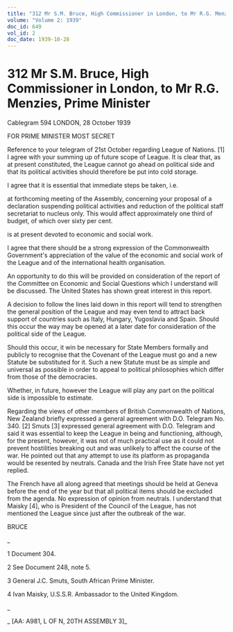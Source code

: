 ```yaml
---
title: "312 Mr S.M. Bruce, High Commissioner in London, to Mr R.G. Menzies, Prime Minister"
volume: "Volume 2: 1939"
doc_id: 649
vol_id: 2
doc_date: 1939-10-28
---
```


# 312 Mr S.M. Bruce, High Commissioner in London, to Mr R.G. Menzies, Prime Minister

Cablegram 594 LONDON, 28 October 1939

FOR PRIME MINISTER MOST SECRET

Reference to your telegram of 21st October regarding League of Nations. [1] I agree with your summing up of future scope of League. It is clear that, as at present constituted, the League cannot go ahead on political side and that its political activities should therefore be put into cold storage.

I agree that it is essential that immediate steps be taken, i.e.

at forthcoming meeting of the Assembly, concerning your proposal of a declaration suspending political activities and reduction of the political staff secretariat to nucleus only. This would affect approximately one third of budget, of which over sixty per cent.

is at present devoted to economic and social work.

I agree that there should be a strong expression of the Commonwealth Government's appreciation of the value of the economic and social work of the League and of the international health organisation.

An opportunity to do this will be provided on consideration of the report of the Committee on Economic and Social Questions which I understand will be discussed. The United States has shown great interest in this report.

A decision to follow the lines laid down in this report will tend to strengthen the general position of the League and may even tend to attract back support of countries such as Italy, Hungary, Yugoslavia and Spain. Should this occur the way may be opened at a later date for consideration of the political side of the League.

Should this occur, it win be necessary for State Members formally and publicly to recognise that the Covenant of the League must go and a new Statute be substituted for it. Such a new Statute must be as simple and universal as possible in order to appeal to political philosophies which differ from those of the democracies.

Whether, in future, however the League will play any part on the political side is impossible to estimate.

Regarding the views of other members of British Commonwealth of Nations, New Zealand briefly expressed a general agreement with D.O. Telegram No. 340. [2] Smuts [3] expressed general agreement with D.O. Telegram and said it was essential to keep the League in being and functioning, although, for the present, however, it was not of much practical use as it could not prevent hostilities breaking out and was unlikely to affect the course of the war. He pointed out that any attempt to use its platform as propaganda would be resented by neutrals. Canada and the Irish Free State have not yet replied.

The French have all along agreed that meetings should be held at Geneva before the end of the year but that all political items should be excluded from the agenda. No expression of opinion from neutrals. I understand that Maisky [4], who is President of the Council of the League, has not mentioned the League since just after the outbreak of the war.

BRUCE

_

1 Document 304.

2 See Document 248, note 5.

3 General J.C. Smuts, South African Prime Minister.

4 Ivan Maisky, U.S.S.R. Ambassador to the United Kingdom.

_

_ [AA: A981, L OF N, 20TH ASSEMBLY 3]_
